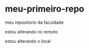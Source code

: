 # meu-primeiro-repo
meu repositorio da faculdade

estou alterando no remoto

 estou alterando o local
